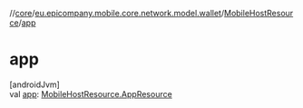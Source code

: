 //[core](../../../index.md)/[eu.epicompany.mobile.core.network.model.wallet](../index.md)/[MobileHostResource](index.md)/[app](app.md)

# app

[androidJvm]\
val [app](app.md): [MobileHostResource.AppResource](-app-resource/index.md)
